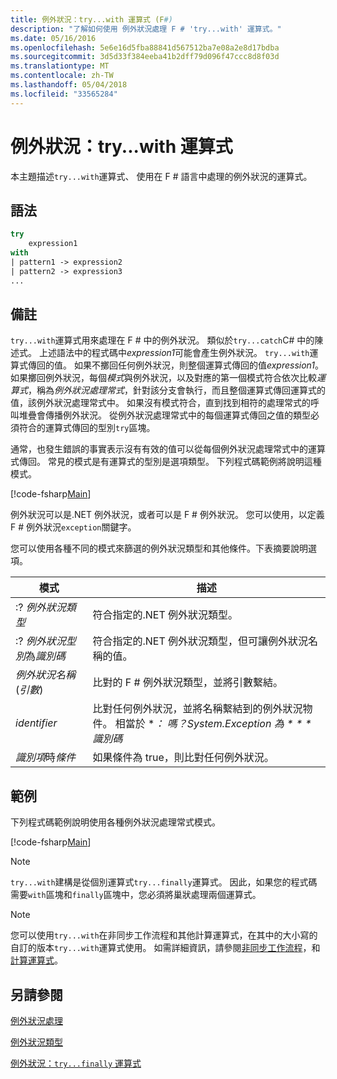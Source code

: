 ```yaml
---
title: 例外狀況：try...with 運算式 (F#)
description: "了解如何使用 例外狀況處理 F # 'try...with' 運算式。"
ms.date: 05/16/2016
ms.openlocfilehash: 5e6e16d5fba88841d567512ba7e08a2e8d17bdba
ms.sourcegitcommit: 3d5d33f384eeba41b2dff79d096f47ccc8d8f03d
ms.translationtype: MT
ms.contentlocale: zh-TW
ms.lasthandoff: 05/04/2018
ms.locfileid: "33565284"
---
```

# <a name="exceptions-the-trywith-expression"></a>例外狀況：try...with 運算式

本主題描述`try...with`運算式、 使用在 F # 語言中處理的例外狀況的運算式。


## <a name="syntax"></a>語法

```fsharp
try
    expression1
with
| pattern1 -> expression2
| pattern2 -> expression3
...
```

## <a name="remarks"></a>備註
`try...with`運算式用來處理在 F # 中的例外狀況。 類似於`try...catch`C# 中的陳述式。 上述語法中的程式碼中*expression1*可能會產生例外狀況。 `try...with`運算式傳回的值。 如果不擲回任何例外狀況，則整個運算式傳回的值*expression1*。 如果擲回例外狀況，每個*模式*與例外狀況，以及對應的第一個模式符合依次比較*運算式*，稱為*例外狀況處理常式*，針對該分支會執行，而且整個運算式傳回運算式的值，該例外狀況處理常式中。 如果沒有模式符合，直到找到相符的處理常式的呼叫堆疊會傳播例外狀況。 從例外狀況處理常式中的每個運算式傳回之值的類型必須符合的運算式傳回的型別`try`區塊。

通常，也發生錯誤的事實表示沒有有效的值可以從每個例外狀況處理常式中的運算式傳回。 常見的模式是有運算式的型別是選項類型。 下列程式碼範例將說明這種模式。

[!code-fsharp[Main](../../../../samples/snippets/fsharp/lang-ref-2/snippet5601.fs)]

例外狀況可以是.NET 例外狀況，或者可以是 F # 例外狀況。 您可以使用，以定義 F # 例外狀況`exception`關鍵字。

您可以使用各種不同的模式來篩選的例外狀況類型和其他條件。下表摘要說明選項。


|模式|描述|
|-------|-----------|
|:? *例外狀況類型*|符合指定的.NET 例外狀況類型。|
|:? *例外狀況型別*為*識別碼*|符合指定的.NET 例外狀況類型，但可讓例外狀況名稱的值。|
|*例外狀況名稱*(*引數*)|比對的 F # 例外狀況類型，並將引數繫結。|
|*identifier*|比對任何例外狀況，並將名稱繫結到的例外狀況物件。 相當於 **： 嗎？System.Exception 為 * * * 識別碼*|
|*識別項*時*條件*|如果條件為 true，則比對任何例外狀況。|

## <a name="examples"></a>範例
下列程式碼範例說明使用各種例外狀況處理常式模式。

[!code-fsharp[Main](../../../../samples/snippets/fsharp/lang-ref-2/snippet5602.fs)]
    
>[!NOTE] 
`try...with`建構是從個別運算式`try...finally`運算式。 因此，如果您的程式碼需要`with`區塊和`finally`區塊中，您必須將巢狀處理兩個運算式。

>[!NOTE] 
您可以使用`try...with`在非同步工作流程和其他計算運算式，在其中的大小寫的自訂的版本`try...with`運算式使用。 如需詳細資訊，請參閱[非同步工作流程](../asynchronous-workflows.md)，和[計算運算式](../computation-expressions.md)。


## <a name="see-also"></a>另請參閱
[例外狀況處理](index.md)

[例外狀況類型](exception-types.md)

[例外狀況：`try...finally` 運算式](the-try-finally-expression.md)
